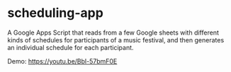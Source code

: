 # scheduling-app

A Google Apps Script that reads from a few Google sheets with different kinds of schedules for participants of a music festival, and then generates an individual schedule for each participant.

Demo: https://youtu.be/Bbl-57bmF0E 
